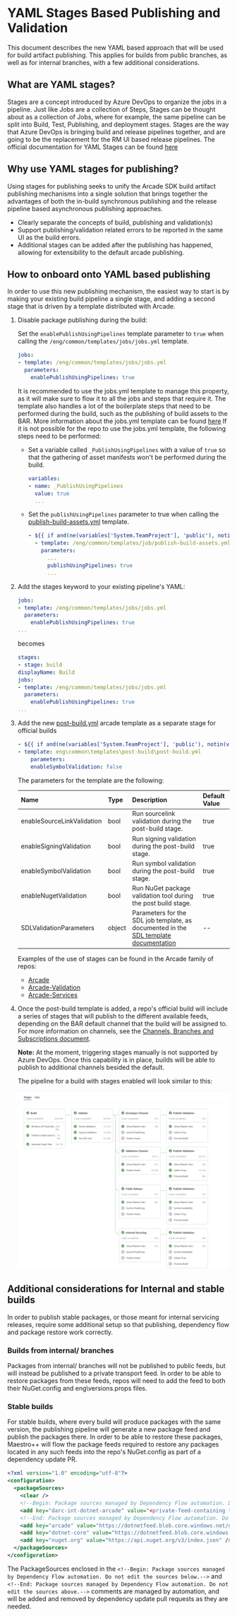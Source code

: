 # YAML Stages Based Publishing and Validation

This document describes the new YAML based approach that will be used for build artifact publishing.  This applies for builds from public branches, as well as for internal branches, with a few additional considerations.

## What are YAML stages?

Stages are a concept introduced by Azure DevOps to organize the jobs in a pipeline.  Just like Jobs are a collection of Steps, Stages can be thought about as a collection of Jobs, where for example, the same pipeline can be split into Build, Test, Publishing, and deployment stages.
Stages are the way that Azure DevOps is bringing build and release pipelines together, and are going to be the replacement for the RM UI based release pipelines.
The official documentation for YAML Stages can be found [here](https://docs.microsoft.com/en-us/azure/devops/pipelines/process/stages?view=azure-devops&tabs=yaml)

## Why use YAML stages for publishing?

Using stages for publishing seeks to unify the Arcade SDK build artifact publishing mechanisms into a single solution that brings together the advantages of both the in-build synchronous publishing and the release pipeline based asynchronous publishing approaches.

* Clearly separate the concepts of build, publishing and validation(s)
* Support publishing/validation related errors to be reported in the same UI as the build errors.
* Additional stages can be added after the publishing has happened, allowing for extensibility to the default arcade publishing.

## How to onboard onto YAML based publishing

In order to use this new publishing mechanism, the easiest way to start is by making your existing build pipeline a single stage, and adding a second stage that is driven by a template distributed with Arcade.

1. Disable package publishing during the build:

    Set the `enablePublishUsingPipelines` template parameter to `true` when calling the `/eng/common/templates/jobs/jobs.yml` template.

    ```YAML
    jobs:
    - template: /eng/common/templates/jobs/jobs.yml
      parameters:
        enablePublishUsingPipelines: true
    ```

    It is recommended to use the jobs.yml template to manage this property, as it will make sure to flow it to all the jobs and steps that require it.  The template also handles a lot of the boilerplate steps that need to be performed during the build, such as the publishing of build assets to the BAR. More information about the jobs.yml template can be found [here](../AzureDevOps/PhaseToJobSchemaChange.md#--what-is-the-engcommontemplatesjobsjobsyml-template) If it is not possible for the repo to use the jobs.yml template, the following steps need to be performed:

    * Set a variable called `_PublishUsingPipelines` with a value of `true` so that the gathering of asset manifests won't be performed during the build.

      ```YAML
      variables:
      - name: _PublishUsingPipelines
        value: true
        ...
      ```

    * Set the `publishUsingPipelines` parameter to true when calling the [publish-build-assets.yml](../../eng/common/templates/job/publish-build-assets.yml) template.

      ```YAML
      - ${{ if and(ne(variables['System.TeamProject'], 'public'), notin(variables['Build.Reason'], 'PullRequest')) }}:
        - template: /eng/common/templates/job/publish-build-assets.yml
          parameters:
            ...
            publishUsingPipelines: true
            ...
      ```

1. Add the stages keyword to your existing pipeline's YAML:

    ```YAML
    jobs:
    - template: /eng/common/templates/jobs/jobs.yml
      parameters:
        enablePublishUsingPipelines: true
    ...
    ```

    becomes

    ```YAML
    stages:
    - stage: build
    displayName: Build
    jobs:
    - template: /eng/common/templates/jobs/jobs.yml
      parameters:
        enablePublishUsingPipelines: true
    ...
    ```

1. Add the new [post-build.yml](../../eng/common/templates/post-build/post-build.yml) arcade template as a separate stage for official builds

    ```YAML
    - ${{ if and(ne(variables['System.TeamProject'], 'public'), notin(variables['Build.Reason'], 'PullRequest')) }}:
    - template: eng\common\templates\post-build\post-build.yml
        parameters:
        enableSymbolValidation: false
    ```

    The parameters for the template are the following:

    | Name                         | Type     | Description                                                   |Default Value     |
    | -----------------------------| -------- | ------------------------------------------------------------- |----- |
    | enableSourceLinkValidation   | bool     | Run sourcelink validation during the post-build stage.        | true |
    | enableSigningValidation      | bool     | Run signing validation during the post-build stage.           | true |
    | enableSymbolValidation       | bool     | Run symbol validation during the post-build stage.            | true |
    | enableNugetValidation        | bool     | Run NuGet package validation tool during the post build stage.| true |
    | SDLValidationParameters      | object   | Parameters for the SDL job template, as documented in the [SDL template documentation](../HowToAddSDLRunToPipeline.md) | -- |

    Examples of the use of stages can be found in the Arcade family of repos:

    * [Arcade](https://github.com/dotnet/arcade/blob/master/azure-pipelines.yml)
    * [Arcade-Validation](https://github.com/dotnet/arcade-validation/blob/master/azure-pipelines.yml)
    * [Arcade-Services](https://github.com/dotnet/arcade-services/blob/master/azure-pipelines.yml)

1. Once the post-build template is added, a repo's official build will include a series of stages that will publish to the different available feeds, depending on the BAR default channel that the build will be assigned to.  For more information on channels, see the [Channels, Branches and Subscriptions document](../BranchesChannelsAndSubscriptions.md).

    **Note:** At the moment, triggering stages manually is not supported by Azure DevOps. Once this capability is in place, builds will be able to publish to additional channels besided the default.

    The pipeline for a build with stages enabled will look similar to this:

    ![build-with-post-build-stages](./images/build-with-post-build-stages.png)

## Additional considerations for Internal and stable builds

In order to publish stable packages, or those meant for internal servicing releases, require some additional setup so that publishing, dependency flow and package restore work correctly.

### Builds from internal/ branches

Packages from internal/ branches will not be published to public feeds, but will instead be published to a private transport feed. In order to be able to restore packages from these feeds, repos will need to add the feed to both their NuGet.config and eng\versions.props files.

### Stable builds

For stable builds, where every build will produce packages with the same version, the publishing pipeline will generate a new package feed and publish the packages there. In order to be able to restore these packages, Maestro++ will flow the package feeds required to restore any packages located in any such feeds into the repo's NuGet.config as part of a dependency update PR.

```XML
<?xml version="1.0" encoding="utf-8"?>
<configuration>
  <packageSources>
    <clear />
    <!--Begin: Package sources managed by Dependency Flow automation. Do not edit the sources below.-->
    <add key="darc-int-dotnet-arcade" value="<private-feed-containing the packages>" />
    <!--End: Package sources managed by Dependency Flow automation. Do not edit the sources above.-->
    <add key="arcade" value="https://dotnetfeed.blob.core.windows.net/dotnet-tools-internal/index.json" />
    <add key="dotnet-core" value="https://dotnetfeed.blob.core.windows.net/dotnet-core/index.json" />
    <add key="nuget.org" value="https://api.nuget.org/v3/index.json" />
  </packageSources>
</configuration>
```

The PackageSources enclosed in the `<!--Begin: Package sources managed by Dependency Flow automation. Do not edit the sources below.-->` and `<!--End: Package sources managed by Dependency Flow automation. Do not edit the sources above.-->` comments are managed by automation, and will be added and removed by dependency update pull requests as they are needed.
